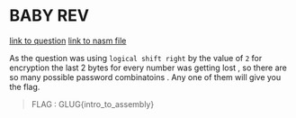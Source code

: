 # BABY REV

[link to question](https://github.com/kaki-epithesi/0x726576/raw/master/rev_files/foobar2021/read.o)
[link to nasm file](https://github.com/kaki-epithesi/0x726576/raw/master/rev_files/foobar2021/read.nasm)

As the question was using `logical shift right` by the value of `2` for encryption the last 2 bytes for every number was getting lost , so there are so many possible password combinatoins . Any one of them will give you the flag.

> FLAG : GLUG{intro_to_assembly}

